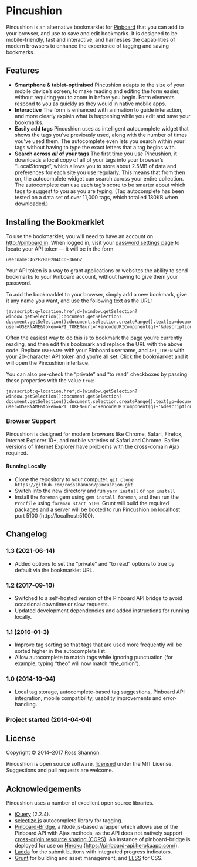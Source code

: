 # Pincushion

Pincushion is an alternative bookmarklet for [Pinboard](https://pinboard.in) that you can add to your browser, and use to save and edit bookmarks. It is designed to be mobile-friendly, fast and interactive, and harnesses the capabilities of modern browsers to enhance the experience of tagging and saving bookmarks.

## Features

- **Smartphone &amp; tablet-optimised**
Pincushion adapts to the size of your mobile device’s screen, to make reading and editing the form easier, without requiring you to zoom in before you begin. Form elements respond to you as quickly as they would in native mobile apps.
- **Interactive**
The form is enhanced with animation to guide interaction, and more clearly explain what is happening while you edit and save your bookmarks.
- **Easily add tags**
Pincushion uses as intelligent autocomplete widget that shows the tags you’ve previously used, along with the number of times you’ve used them. The autocomplete even lets you search within your tags without having to type the exact letters that a tag begins with.
- **Search across *all* of your tags**
The first time you use Pincushion, it downloads a local copy of all of your tags into your browser’s “LocalStorage”, which allows you to store about 2.5MB of data and preferences for each site you use regularly. This means that from then on, the autocomplete widget can search across your entire collection. The autocomplete can use each tag’s score to be smarter about which tags to suggest to you as you are typing. (Tag autocomplete has been tested on a data set of over 11,000 tags, which totalled 180KB when downloaded.)

## Installing the Bookmarklet

To use the bookmarklet, you will need to have an account on http://pinboard.in. When logged in, visit your [password settings page](https://pinboard.in/settings/password) to locate your API token — it will be in the form

    username:462E2B102D4CCDE36662

Your API token is a way to grant applications or websites the ability to send bookmarks to your Pinboard account, without having to give them your password.

To add the bookmarklet to your browser, simply add a new bookmark, give it any name you want, and use the following text as the URL:

    javascript:q=location.href;d=(window.getSelection?window.getSelection():document.getSelection?document.getSelection():document.selection.createRange().text);p=document.title;void(open('https://rossshannon.github.io/pincushion/?user=USERNAME&token=API_TOKEN&url='+encodeURIComponent(q)+'&description='+encodeURIComponent(d)+'&title='+encodeURIComponent(p),'Pinboard','toolbar=yes,width=600,height=700,left=50,top=50'));

Often the easiest way to do this is to bookmark the page you’re currently reading, and then edit this bookmark and replace the URL with the above code. Replace `USERNAME` with your Pinboard username, and `API_TOKEN` with your 20-character API token and you’re all set. Click the bookmarklet and it will open the Pincushion interface.

You can also pre-check the “private” and “to read” checkboxes by passing these properties with the value `true`:

    javascript:q=location.href;d=(window.getSelection?window.getSelection():document.getSelection?document.getSelection():document.selection.createRange().text);p=document.title;void(open('https://rossshannon.github.io/pincushion/?user=USERNAME&token=API_TOKEN&url='+encodeURIComponent(q)+'&description='+encodeURIComponent(d)+'&title='+encodeURIComponent(p)+'&private=true&toread=true','Pinboard','toolbar=yes,width=600,height=700,left=50,top=50'));

### Browser Support

Pincushion is designed for modern browsers like Chrome, Safari, Firefox, Internet Explorer 10+, and mobile varieties of Safari and Chrome. Earlier versions of Internet Explorer have problems with the cross-domain Ajax required.

#### Running Locally

- Clone the repository to your computer. `git clone https://github.com/rossshannon/pincushion.git`
- Switch into the new directory and run `yarn install` or `npm install`
- Install the `foreman` gem using `gem install foreman`, and then run the `Procfile` using `foreman start 5100`. Grunt will build the required packages and a server will be booted to run Pincushion on localhost port 5100 (http://localhost:5100).

## Changelog

### 1.3 (2021-06-14)

- Added options to set the “private” and “to read” options to true by default via the bookmarklet URL.

### 1.2 (2017-09-10)

- Switched to a self-hosted version of the Pinboard API bridge to avoid occasional downtime or slow requests.
- Updated development dependencies and added instructions for running locally.

### 1.1 (2016-01-3)

- Improve tag sorting so that tags that are used more frequently will be sorted higher in the autocomplete list.
- Allow autocomplete to match tags while ignoring punctuation (for example, typing “theo” will now match “the_onion”).

### 1.0 (2014-10-04)

- Local tag storage, autocomplete-based tag suggestions, Pinboard API integration, mobile compatibility, usability improvements and error-handling.

### Project started (2014-04-04)

## License

Copyright &copy; 2014–2017 [Ross Shannon](http://twitter.com/rossshannon).

Pincushion is open source software, [licensed](LICENSE) under the MIT License. Suggestions and pull requests are welcome.

## Acknowledgements

Pincushion uses a number of excellent open source libraries.
- [jQuery](https://github.com/jquery/jquery) (2.2.4).
- [selectize.js](https://brianreavis.github.io/selectize.js/) autocomplete library for tagging.
- [Pinboard-Bridge](https://github.com/aaronpowell/pinboard-bridge), a Node.js-based wrapper which allows use of the Pinboard API with Ajax methods, as the API does not natively support [cross-origin resource sharing (CORS)](https://groups.google.com/d/topic/pinboard-dev/RtyJC1Gm67E/discussion). An instance of pinboard-bridge is deployed for use on [Heroku](https://www.heroku.com/) (https://pinboard-api.herokuapp.com/).
- [Ladda](https://github.com/hakimel/Ladda) for the submit buttons with integrated progress indicators.
- [Grunt](http://gruntjs.com/) for building and asset management, and [LESS](http://lesscss.org/) for CSS.
